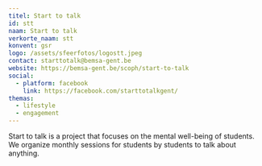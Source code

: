 ```yaml
---
titel: Start to talk
id: stt
naam: Start to talk
verkorte_naam: stt
konvent: gsr
logo: /assets/sfeerfotos/logostt.jpeg
contact: starttotalk@bemsa-gent.be
website: https://bemsa-gent.be/scoph/start-to-talk
social:
  - platform: facebook
    link: https://facebook.com/starttotalkgent/
themas:
  - lifestyle
  - engagement
---
```

Start to talk is a project that focuses on the mental well-being of students. We organize monthly sessions for students by students to talk about anything.
